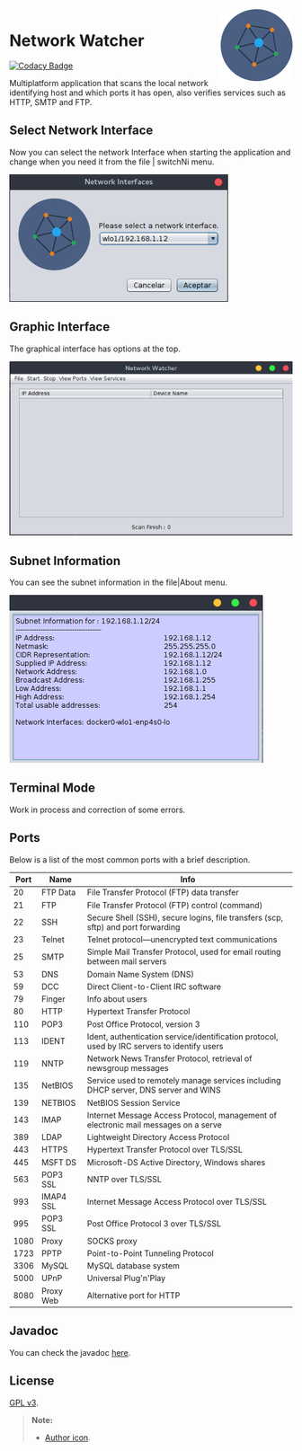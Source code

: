 <img src="img/network.png" alt="Logo" align="right"/>

# Network Watcher

[![Codacy Badge](https://api.codacy.com/project/badge/Grade/7c70ceeb054a478ab6dc0ed8b3329b05)](https://www.codacy.com/app/argorar/Network-Watcher?utm_source=github.com&utm_medium=referral&utm_content=argorar/Network-Watcher&utm_campaign=badger)

Multiplatform application that scans the local network identifying host and which ports it has open, also verifies services such as HTTP, SMTP and FTP.

## Select Network Interface
Now you can select the network Interface when starting the application and change when you need it from the file | switchNi menu.

![ni](img/ni.png)

## Graphic Interface
The graphical interface has options at the top.

![gui](img/gui.png)

## Subnet Information
You can see the subnet information in the file|About menu.

![about](img/about.png)

## Terminal Mode
Work in process and correction of some errors.

## Ports
Below is a list of the most common ports with a brief description.

| Port | Name | Info |
| ------ | ------ | ------ |
| 20 | FTP Data | File Transfer Protocol (FTP) data transfer |
| 21 | FTP | File Transfer Protocol (FTP) control (command) |
| 22 | SSH | Secure Shell (SSH), secure logins, file transfers (scp, sftp) and port forwarding |
| 23 | Telnet | Telnet protocol—unencrypted text communications |
| 25 | SMTP | Simple Mail Transfer Protocol, used for email routing between mail servers |
| 53 | DNS | Domain Name System (DNS) |
| 59 | DCC | Direct Client-to-Client IRC software |
| 79 | Finger | Info about users |
| 80 | HTTP | Hypertext Transfer Protocol  |
| 110 | POP3 | Post Office Protocol, version 3 |
| 113 | IDENT | Ident, authentication service/identification protocol, used by IRC servers to identify users |
| 119 | NNTP | Network News Transfer Protocol, retrieval of newsgroup messages |
| 135 | NetBIOS | Service used to remotely manage services including DHCP server, DNS server and WINS |
| 139 | NETBIOS | NetBIOS Session Service |
| 143 | IMAP | Internet Message Access Protocol, management of electronic mail messages on a serve |
| 389 | LDAP | Lightweight Directory Access Protocol |
| 443 | HTTPS | Hypertext Transfer Protocol over TLS/SSL |
| 445 | MSFT DS | Microsoft-DS Active Directory, Windows shares |
| 563 | POP3 SSL | NNTP over TLS/SSL  |
| 993 | IMAP4 SSL | Internet Message Access Protocol over TLS/SSL |
| 995 | POP3 SSL | Post Office Protocol 3 over TLS/SSL |
| 1080 | Proxy | SOCKS proxy |
| 1723 | PPTP | Point-to-Point Tunneling Protocol |
| 3306 | MySQL | MySQL database system |
| 5000 | UPnP | Universal Plug'n'Play |
| 8080 | Proxy Web | Alternative port for HTTP |




## Javadoc
You can check the javadoc [here](doc/index.html).

## License
[GPL v3](LICENSE).
> **Note:**
>
>   * [Author icon](https://www.iconfinder.com/webhostingmedia).
